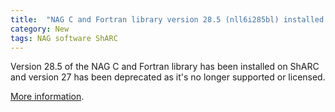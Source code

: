```yaml
---
title:  "NAG C and Fortran library version 28.5 (nll6i285bl) installed on ShARC"
category: New
tags: NAG software ShARC
---
```


Version 28.5 of the NAG C and Fortran library has been installed on ShARC and version 27 has been deprecated as it's no longer supported or licensed.

[More information](https://docs.hpc.shef.ac.uk/en/latest/sharc/software/libs/nag-libs.html).
